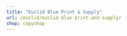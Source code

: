```yaml
---
title: "Euclid Blue Print & Supply"
url: /euclid/euclid-blue-print-and-supply/
shop: copyshop
---
```

